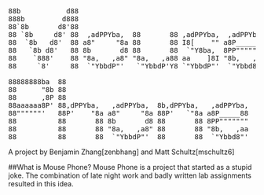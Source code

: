 <pre>                                                           
88b           d88                                               
888b         d888                                               
88`8b       d8'88                                               
88 `8b     d8' 88  ,adPPYba,  88       88 ,adPPYba,  ,adPPYba,  
88  `8b   d8'  88 a8"     "8a 88       88 I8[    "" a8P_____88  
88   `8b d8'   88 8b       d8 88       88  `"Y8ba,  8PP"""""""  
88    `888'    88 "8a,   ,a8" "8a,   ,a88 aa    ]8I "8b,   ,aa  
88     `8'     88  `"YbbdP"'   `"YbbdP'Y8 `"YbbdP"'  `"Ybbd8"'  
                                                         
88888888ba  88                                              
88      "8b 88                                              
88      ,8P 88                                              
88aaaaaa8P' 88,dPPYba,   ,adPPYba,  8b,dPPYba,   ,adPPYba,  
88""""""'   88P'    "8a a8"     "8a 88P'   `"8a a8P_____88  
88          88       88 8b       d8 88       88 8PP"""""""  
88          88       88 "8a,   ,a8" 88       88 "8b,   ,aa  
88          88       88  `"YbbdP"'  88       88  `"Ybbd8"'  
</pre>                                                           
A project by Benjamin Zhang[zenbhang] and Matt Schultz[mschultz6]

##What is Mouse Phone?
Mouse Phone is a project that started as a stupid joke. The combination of late night work and badly written lab assignments resulted in this idea.

